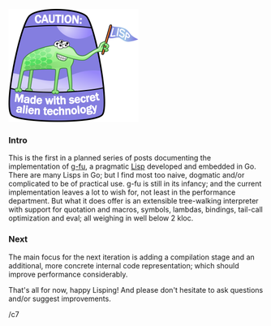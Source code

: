 ![Logo](alien.png)

### Intro
This is the first in a planned series of posts documenting the implementation of [g-fu](https://github.com/codr7/g-fu), a pragmatic [Lisp](https://xkcd.com/297/) developed and embedded in Go. There are many Lisps in Go; but I find most too naive, dogmatic and/or complicated to be of practical use. g-fu is still in its infancy; and the current implementation leaves a lot to wish for, not least in the performance department. But what it does offer is an extensible tree-walking interpreter with support for quotation and macros, symbols, lambdas, bindings, tail-call optimization and eval; all weighing in well below 2 kloc.

### Next
The main focus for the next iteration is adding a compilation stage and an additional, more concrete internal code representation; which should improve performance considerably.

That's all for now, happy Lisping!
And please don't hesitate to ask questions and/or suggest improvements.

/c7